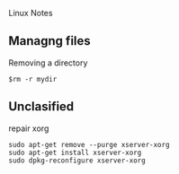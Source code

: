 Linux Notes

## Managng files
Removing a directory
```
$rm -r mydir
```


## Unclasified

repair xorg
```
sudo apt-get remove --purge xserver-xorg
sudo apt-get install xserver-xorg
sudo dpkg-reconfigure xserver-xorg
 ```
